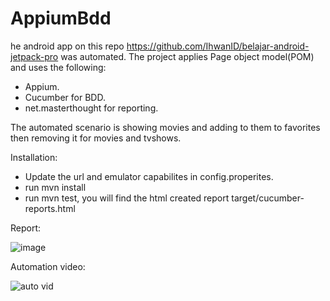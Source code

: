 # AppiumBdd

he android app on this repo https://github.com/IhwanID/belajar-android-jetpack-pro was automated. The project applies Page object model(POM) and uses the following:

- Appium.
- Cucumber for BDD.
- net.masterthought for reporting.

The automated scenario is showing movies and adding to them to favorites then removing it for movies and tvshows.


Installation:
- Update the url and emulator capabilites in config.properites.
- run mvn install
- run mvn test, you will find the html created report target/cucumber-reports.html

Report:

![image](https://user-images.githubusercontent.com/32613878/222992548-0e4c9761-43b6-45f1-9ad5-ca9838038f87.png)

Automation video:

![auto vid](https://user-images.githubusercontent.com/32613878/223100900-4f777272-7f82-4945-8051-73021a91f597.gif)



